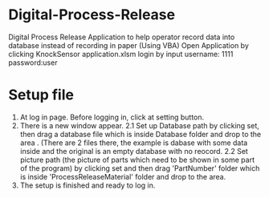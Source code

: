 # Digital-Process-Release
Digital Process Release Application to help operator record data into database instead of recording in paper (Using VBA)
Open Application by clicking KnockSensor application.xlsm
login by input username: 1111 password:user
# Setup file 
1. At log in page. Before logging in, click at setting button.
2. There is a new window appear.
  2.1 Set up Database path by clicking set, then drag a database file which is inside Database folder and drop to the area . (There are 2 files there, the example is dabase with some data inside and the original is an empty database with no reocord.
  2.2 Set picture path (the picture of parts which need to be shown in some part of the program) by clicking set and then drag 'PartNumber' folder which is inside 
'ProcessReleaseMaterial' folder and drop to the area.
3. The setup is finished and ready to log in.
